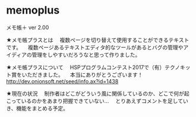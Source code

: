 ﻿# memoplus
メモ帳＋ ver 2.00

★メモ帳プラスとは
　複数ページを切り替えて使用することができるテキストです。
　複数ページあるテキストエディタ的なツールがあるとバグの管理やアイディアの管理をしやすいだろうなと思って作りました。

★メモ帳プラスについて
　HSPプログラムコンテスト2017で（有）テクノキット賞をいただきました。
　本当にありがとうございます！
　http://dev.onionsoft.net/seed/info.ax?id=1438
 
★現在の状況
　制作者はどこがどういう風に関係しているのか、どこで何が起こっているのかをあまり把握できていない...
　とりあえずコメントを足していき、機能をまとめる予定。
 
